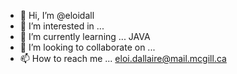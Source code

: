 - 👋 Hi, I’m @eloidall
- 👀 I’m interested in ...
- 🌱 I’m currently learning ... JAVA
- 💞️ I’m looking to collaborate on ...
- 📫 How to reach me ... eloi.dallaire@mail.mcgill.ca

<!---
eloidall/eloidall is a ✨ special ✨ repository because its `README.md` (this file) appears on your GitHub profile.
You can click the Preview link to take a look at your changes.
--->
